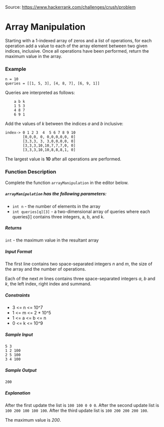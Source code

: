 Source: https://www.hackerrank.com/challenges/crush/problem

# Array Manipulation

Starting with a 1-indexed array of zeros and a list of operations, for each operation add a value to each of the array element between two given indices, inclusive. Once all operations have been performed, return the maximum value in the array.

### Example

```text
n = 10
queries = [[1, 5, 3], [4, 8, 7], [6, 9, 1]]
```
Queries are interpreted as follows:
```
    a b k
    1 5 3
    4 8 7
    6 9 1
```
Add the values of *k* between the indices *a* and *b* inclusive:
```
index->	0 1 2 3  4  5 6 7 8 9 10
        [0,0,0, 0, 0,0,0,0,0, 0]
        [3,3,3, 3, 3,0,0,0,0, 0]
        [3,3,3,10,10,7,7,7,0, 0]
        [3,3,3,10,10,8,8,8,1, 0]
```
The largest value is **10** after all operations are performed.

### Function Description

Complete the function `arrayManipulation` in the editor below.

##### `arrayManipulation` has the following parameters:
- `int n` - the number of elements in the array
- `int queries[q][3]` - a two-dimensional array of queries where each queries[i] contains three integers, a, b, and k.

##### Returns

`int` - the maximum value in the resultant array

##### Input Format

The first line contains two space-separated integers *n* and *m*,
the size of the array and the number of operations.

Each of the next *m* lines contains three space-separated integers
*a*, *b* and *k*, the left index, right index and summand.

##### Constraints

- 3 <= n <= 10^7
- 1 <= m <= 2 * 10^5
- 1 <= a <= b <= n
- 0 <= k <= 10^9

##### Sample Input

```
5 3
1 2 100
2 5 100
3 4 100
```

##### Sample Output

```
200
```

##### Explanation

After the first update the list is `100 100 0 0 0`.
After the second update list is `100 200 100 100 100`.
After the third update list is `100 200 200 200 100`.

The maximum value is *200*.
